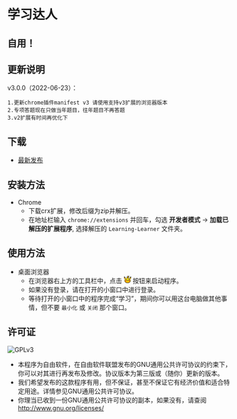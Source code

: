 # 学习达人
## 自用！

## 更新说明
v3.0.0（2022-06-23）：

    1.更新chrome插件manifest v3 请使用支持v3扩展的浏览器版本
    2.专项答题现在只做当年题目，往年题目不再答题
    3.v2扩展有时间再优化下
    

## 下载
* [最新发布](https://github.com/Huozzzy/Learning-Learner/releases/)

## 安装方法

* Chrome
  * 下载crx扩展，修改后缀为zip并解压。
  * 在地址栏输入 `chrome://extensions` 并回车，勾选 **开发者模式** -> **加载已解压的扩展程序**, 选择解压的 `Learning-Learner` 文件夹。


## 使用方法
* 桌面浏览器
  * 在浏览器右上方的工具栏中，点击 ![icon](https://github.com/Huozzzy/Learning-Learner/blob/main/img/Pikachu-16.png?raw=true) 按钮来启动程序。
  * 如果没有登录，请在打开的小窗口中进行登录。
  * 等待打开的小窗口中的程序完成“学习”，期间你可以用这台电脑做其他事情，但不要 `最小化` 或 `关闭` 那个窗口。  
  

## 许可证
![GPLv3](https://www.gnu.org/graphics/gplv3-with-text-136x68.png)
* 本程序为自由软件，在自由软件联盟发布的GNU通用公共许可协议的约束下，你可以对其进行再发布及修改。协议版本为第三版或（随你）更新的版本。
* 我们希望发布的这款程序有用，但不保证，甚至不保证它有经济价值和适合特定用途。详情参见GNU通用公共许可协议。
* 你理当已收到一份GNU通用公共许可协议的副本，如果没有，请查阅<http://www.gnu.org/licenses/>

